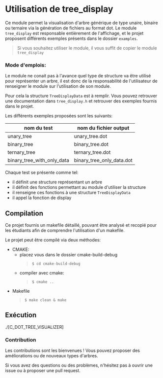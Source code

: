 ﻿# Utilisation de tree_display

Ce module permet la visualisation d'arbre générique de type unaire, binaire ou ternaire via la génération de fichiers
au format dot. Le module `tree_display` est responsable entièrement de l'affichage, et le projet proposent différents 
exemples présents dans le dossier `examples`.

> Si vous souhaitez utiliser le module, il vous suffit de copier le module `tree_display`

### Mode d'emplois:

Le module ne conait pas à l'avance quel type de structure va être utilisé pour représenter un arbre, il est donc de la 
responsabilité de l'utilisateur de renseigner le module sur l'utilisation de son module.

Pour cela la structure `TreeDisplayData` est à remplir. Vous pouvez retrouver une documentation dans `tree_display.h` et
retrouver des exemples fournis dans le projet.

Les différents exemples proposées sont les suivants:

| nom du test                | nom du fichier output     |
|----------------------------|---------------------------|
| unary_tree                 | unary_tree.dot            | 
| binary_tree                | binary_tree.dot           | 
| ternary_tree               | ternary_tree.dot          | 
| binary_tree_with_only_data | binary_tree_only_data.dot | 

Chaque test se présente comme tel:
- il définit une structure représentant un arbre
- il définit des fonctions permettant au module d'utiliser la structure
- il renseigne ces fonctions à une structure `TreeDisplayData`
- il appel la fonction de display

## Compilation
Ce projet fournis un makefile détaillé, pouvant être analysé et recopié pour les étudiants afin
de comprendre l'utilisation d'un makefile.


Le projet peut être compilé via deux méthodes:
- CMAKE:
  - placez vous dans le dossier cmake-build-debug
    > `$ cd cmake-build-debug`
  - compiler avec cmake:
    > `$ cmake ..`
- Makefile
    > `$ make clean & make`

## Exécution

./[C_DOT_TREE_VISUALIZER]

### Contribution

Les contributions sont les bienvenues ! Vous pouvez proposer des améliorations ou de nouveaux types d'arbres.

Si vous avez des questions ou des problèmes, n'hésitez pas à ouvrir une issue ou à proposer une pull request.

